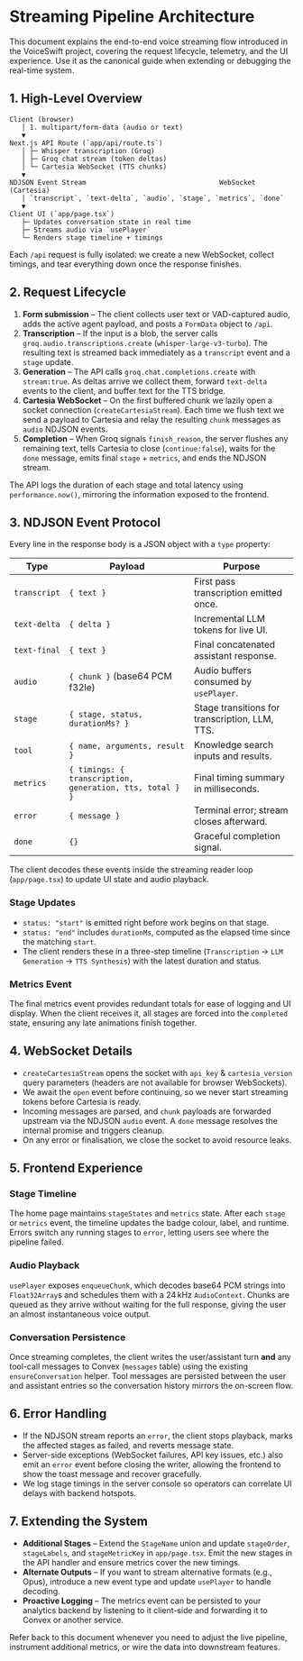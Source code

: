 # Streaming Pipeline Architecture

This document explains the end-to-end voice streaming flow introduced in the
VoiceSwift project, covering the request lifecycle, telemetry, and the UI
experience. Use it as the canonical guide when extending or debugging the
real-time system.

## 1. High-Level Overview

```
Client (browser)
   │ 1. multipart/form-data (audio or text)
   ▼
Next.js API Route (`app/api/route.ts`)
   │ ├─ Whisper transcription (Groq)
   │ ├─ Groq chat stream (token deltas)
   │ └─ Cartesia WebSocket (TTS chunks)
   ▼
NDJSON Event Stream                                 WebSocket (Cartesia)
   │ `transcript`, `text-delta`, `audio`, `stage`, `metrics`, `done`
   ▼
Client UI (`app/page.tsx`)
   ├─ Updates conversation state in real time
   ├─ Streams audio via `usePlayer`
   └─ Renders stage timeline + timings
```

Each `/api` request is fully isolated: we create a new WebSocket, collect
timings, and tear everything down once the response finishes.

## 2. Request Lifecycle

1. **Form submission** – The client collects user text or VAD-captured audio,
   adds the active agent payload, and posts a `FormData` object to `/api`.
2. **Transcription** – If the input is a blob, the server calls
   `groq.audio.transcriptions.create` (`whisper-large-v3-turbo`). The resulting
   text is streamed back immediately as a `transcript` event and a `stage`
   update.
3. **Generation** – The API calls `groq.chat.completions.create` with
   `stream:true`. As deltas arrive we collect them, forward `text-delta` events
   to the client, and buffer text for the TTS bridge.
4. **Cartesia WebSocket** – On the first buffered chunk we lazily open a socket
   connection (`createCartesiaStream`). Each time we flush text we send a
   payload to Cartesia and relay the resulting `chunk` messages as `audio` NDJSON
   events.
5. **Completion** – When Groq signals `finish_reason`, the server flushes any
   remaining text, tells Cartesia to close (`continue:false`), waits for the
   `done` message, emits final `stage` + `metrics`, and ends the NDJSON stream.

The API logs the duration of each stage and total latency using
`performance.now()`, mirroring the information exposed to the frontend.

## 3. NDJSON Event Protocol

Every line in the response body is a JSON object with a `type` property:

| Type          | Payload                                           | Purpose                                   |
| ------------- | ------------------------------------------------- | ----------------------------------------- |
| `transcript`  | `{ text }`                                        | First pass transcription emitted once.    |
| `text-delta`  | `{ delta }`                                       | Incremental LLM tokens for live UI.       |
| `text-final`  | `{ text }`                                        | Final concatenated assistant response.    |
| `audio`       | `{ chunk }` (base64 PCM f32le)                    | Audio buffers consumed by `usePlayer`.    |
| `stage`       | `{ stage, status, durationMs? }`                  | Stage transitions for transcription, LLM, TTS. |
| `tool`        | `{ name, arguments, result }`                     | Knowledge search inputs and results.      |
| `metrics`     | `{ timings: { transcription, generation, tts, total } }` | Final timing summary in milliseconds. |
| `error`       | `{ message }`                                     | Terminal error; stream closes afterward.  |
| `done`        | `{}`                                              | Graceful completion signal.               |

The client decodes these events inside the streaming reader loop
(`app/page.tsx`) to update UI state and audio playback.

### Stage Updates

- `status: "start"` is emitted right before work begins on that stage.
- `status: "end"` includes `durationMs`, computed as the elapsed time since the
  matching `start`.
- The client renders these in a three-step timeline (`Transcription` → `LLM
  Generation` → `TTS Synthesis`) with the latest duration and status.

### Metrics Event

The final metrics event provides redundant totals for ease of logging and UI
display. When the client receives it, all stages are forced into the
`completed` state, ensuring any late animations finish together.

## 4. WebSocket Details

- `createCartesiaStream` opens the socket with `api_key` & `cartesia_version`
  query parameters (headers are not available for browser WebSockets).
- We await the `open` event before continuing, so we never start streaming
  tokens before Cartesia is ready.
- Incoming messages are parsed, and `chunk` payloads are forwarded upstream via
  the NDJSON `audio` event. A `done` message resolves the internal promise and
  triggers cleanup.
- On any error or finalisation, we close the socket to avoid resource leaks.

## 5. Frontend Experience

### Stage Timeline

The home page maintains `stageStates` and `metrics` state. After each `stage`
or `metrics` event, the timeline updates the badge colour, label, and runtime.
Errors switch any running stages to `error`, letting users see where the pipeline
failed.

### Audio Playback

`usePlayer` exposes `enqueueChunk`, which decodes base64 PCM strings into
`Float32Array`s and schedules them with a 24 kHz `AudioContext`. Chunks are
queued as they arrive without waiting for the full response, giving the user an
almost instantaneous voice output.

### Conversation Persistence

Once streaming completes, the client writes the user/assistant turn **and** any
tool-call messages to Convex (`messages` table) using the existing
`ensureConversation` helper. Tool messages are persisted between the user and
assistant entries so the conversation history mirrors the on-screen flow.

## 6. Error Handling

- If the NDJSON stream reports an `error`, the client stops playback, marks the
  affected stages as failed, and reverts message state.
- Server-side exceptions (WebSocket failures, API key issues, etc.) also emit an
  `error` event before closing the writer, allowing the frontend to show the
  toast message and recover gracefully.
- We log stage timings in the server console so operators can correlate UI
  delays with backend hotspots.

## 7. Extending the System

- **Additional Stages** – Extend the `StageName` union and update
  `stageOrder`, `stageLabels`, and `stageMetricKey` in `app/page.tsx`. Emit the
  new stages in the API handler and ensure metrics cover the new timings.
- **Alternate Outputs** – If you want to stream alternative formats (e.g.,
  Opus), introduce a new event type and update `usePlayer` to handle decoding.
- **Proactive Logging** – The metrics event can be persisted to your analytics
  backend by listening to it client-side and forwarding it to Convex or another
  service.

Refer back to this document whenever you need to adjust the live pipeline,
instrument additional metrics, or wire the data into downstream features.

